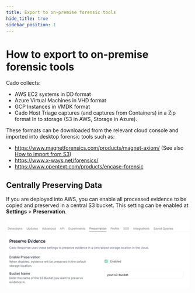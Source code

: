 ```yaml
---
title: Export to on-premise forensic tools
hide_title: true
sidebar_position: 1
---
```


# How to export to on-premise forensic tools

Cado collects:
* AWS EC2 systems in DD format
* Azure Virtual Machines in VHD format
* GCP Instances in VMDK format
* Cado Host Triage captures (and captures from Containers) in a Zip format
In to storage (S3 in AWS, Storage in Azure).

These formats can be downloaded from the relevant cloud console and imported into desktop forensic tools such as:
* https://www.magnetforensics.com/products/magnet-axiom/ (See also [How to import from S3](https://www.magnetforensics.com/docs/axiom/html/Content/en-us/acquire-cloud/acquire-amazon-s3.htm))
* https://www.x-ways.net/forensics/
* https://www.opentext.com/products/encase-forensic


## Centrally Preserving Data
If you are deployed into AWS, you can enable all processed evidence to be copied and preserved in a central S3 bucket.
This setting can be enabled at **Settings** > **Preservation**.

![Preservation](/img/preserve.png)